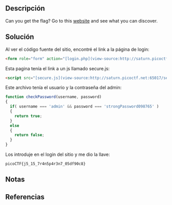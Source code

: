 ## Descripción
Can you get the flag? Go to this [website](http://saturn.picoctf.net:60845/) and see what you can discover.
## Solución
Al ver el código fuente del sitio, encontré el link a la página de login:
``` html
<form role="form" action="[login.php](view-source:http://saturn.picoctf.net:65017/login.php)" method="post">
```
Esta pagina tenía el link a un js llamado secure.js:
``` html
<script src="[secure.js](view-source:http://saturn.picoctf.net:65017/secure.js)"></script>
```
Este archivo tenía el usuario y la contraseña del admin:
``` JavaScript
function checkPassword(username, password)
{
  if( username === 'admin' && password === 'strongPassword098765' )
  {
    return true;
  }
  else
  {
    return false;
  }
}
```
Los introduje en el login del sitio y me dio la llave:
```
picoCTF{j5_15_7r4n5p4r3n7_05df90c8}
```
## Notas
## Referencias
